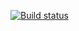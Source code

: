 [![Build status](https://ci.appveyor.com/api/projects/status/47rfv623kpd82rrq?svg=true)](https://ci.appveyor.com/project/Stanislav-Litvinov/ci-1-2)

